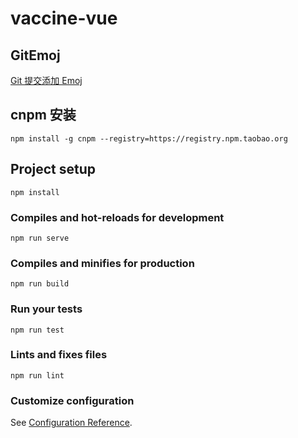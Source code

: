 # vaccine-vue
## GitEmoj
[Git 提交添加 Emoj ](https://www.webfx.com/tools/emoji-cheat-sheet/)
## cnpm 安装

```
npm install -g cnpm --registry=https://registry.npm.taobao.org
```

## Project setup
```
npm install
```

### Compiles and hot-reloads for development
```
npm run serve
```

### Compiles and minifies for production
```
npm run build
```

### Run your tests
```
npm run test
```

### Lints and fixes files
```
npm run lint
```

### Customize configuration
See [Configuration Reference](https://cli.vuejs.org/config/).
